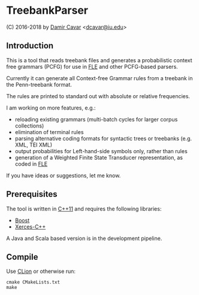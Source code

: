 # TreebankParser

(C) 2016-2018 by [Damir Cavar] <[dcavar@iu.edu](mailto:dcavar@iu.edu)>


## Introduction

This is a tool that reads treebank files and generates a probabilistic context free grammars (PCFG) for use in [FLE] and other PCFG-based parsers.

Currently it can generate all Context-free Grammar rules from a treebank in the Penn-treebank format.

The rules are printed to standard out with absolute or relative frequencies.

I am working on more features, e.g.:

- reloading existing grammars (multi-batch cycles for larger corpus collections)
- elimination of terminal rules
- parsing alternative coding formats for syntactic trees or treebanks (e.g. XML, TEI XML)
- output probabilities for Left-hand-side symbols only, rather than rules
- generation of a Weighted Finite State Transducer representation, as coded in [FLE]

If you have ideas or suggestions, let me know.




## Prerequisites

The tool is written in [C++11] and requires the following libraries:

- [Boost]
- [Xerces-C++]

A Java and Scala based version is in the development pipeline.


## Compile

Use [CLion] or otherwise run:

	cmake CMakeLists.txt
	make



[Damir Cavar]: http://damir.cavar.me/ "Damir Cavar"
[CLion]: https://www.jetbrains.com/clion/ "CLion IDE"
[Boost]: http://www.boost.org/ "Boost C++ Libraries"
[C++11]: https://en.wikipedia.org/wiki/C%2B%2B11 "C++11"
[Xerces-C++]: https://xerces.apache.org/xerces-c/ "Xerces-C++ XML Parser"
[FLE]: http://gorilla.linguistlist.org/fle/ "Free Linguistic Environment"
